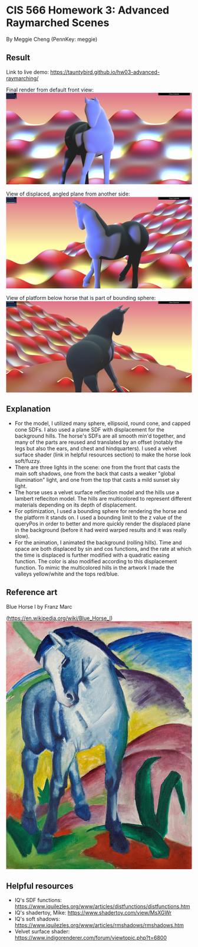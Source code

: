 # CIS 566 Homework 3: Advanced Raymarched Scenes
By Meggie Cheng (PennKey: meggie)

## Result
Link to live demo: https://tauntybird.github.io/hw03-advanced-raymarching/

Final render from default front view:
![](blue_horse_final.png)

View of displaced, angled plane from another side:
![](blue_horse_final_plane.png)

View of platform below horse that is part of bounding sphere:
![](blue_horse_final_platform.png)

## Explanation
- For the model, I utilized many sphere, ellipsoid, round cone, and capped cone SDFs. I also used a plane SDF with displacement for the background hills. The horse's SDFs are all smooth min'd together, and many of the parts are reused and translated by an offset (notably the legs but also the ears, and chest and hindquarters). I used a velvet surface shader (link in helpful resources section) to make the horse look soft/fuzzy.
- There are three lights in the scene: one from the front that casts the main soft shadows, one from the back that casts a weaker "global illumination" light, and one from the top that casts a mild sunset sky light.
- The horse uses a velvet surface reflection model and the hills use a lambert refleciton model. The hills are multicolored to represent different materials depending on its depth of displacement.
- For optimization, I used a bounding sphere for rendering the horse and the platform it stands on. I used a bounding limit to the z value of the queryPos in order to better and more quickly render the displaced plane in the background (before it had weird warped results and it was really slow).
- For the animation, I animated the background (rolling hills). Time and space are both displaced by sin and cos functions, and the rate at which the time is displaced is further modified with a quadratic easing function. The color is also modified according to this displacement function. To mimic the multicolored hills in the artwork I made the valleys yellow/white and the tops red/blue. 

## Reference art
Blue Horse I by Franz Marc

(https://en.wikipedia.org/wiki/Blue_Horse_I)
![](blue_horse_franz_marc_ref.jpeg)

## Helpful resources
- IQ's SDF functions: https://www.iquilezles.org/www/articles/distfunctions/distfunctions.htm
- IQ's shadertoy, Mike: https://www.shadertoy.com/view/MsXGWr
- IQ's soft shadows: https://www.iquilezles.org/www/articles/rmshadows/rmshadows.htm
- Velvet surface shader: https://www.indigorenderer.com/forum/viewtopic.php?t=6800